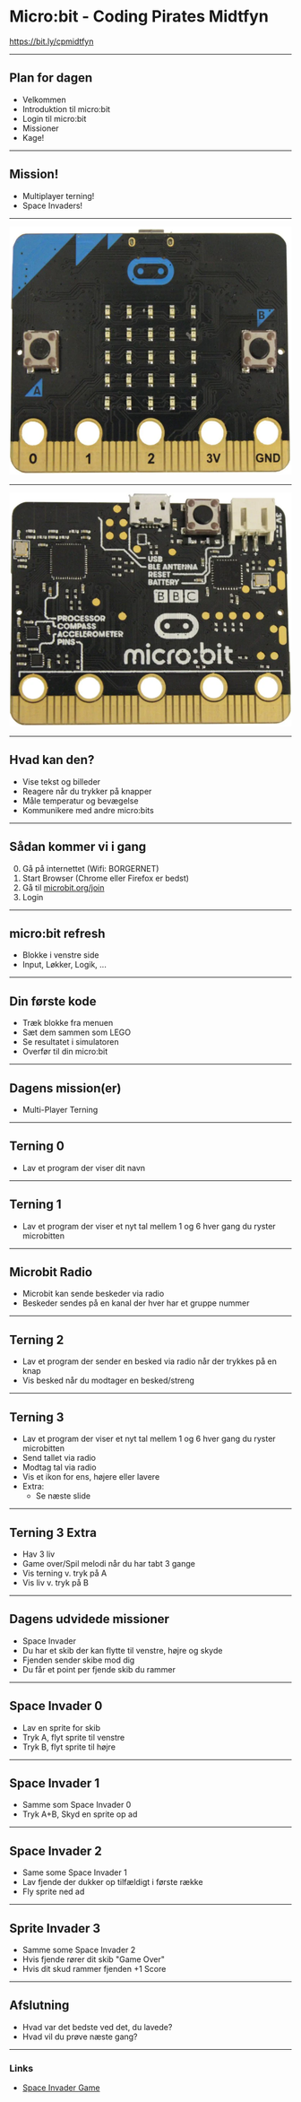 # Micro:bit - Coding Pirates Midtfyn

https://bit.ly/cpmidtfyn

---

## Plan for dagen

- Velkommen
- Introduktion til micro:bit
- Login til micro:bit
- Missioner
- Kage!

---

## Mission!

- Multiplayer terning!
- Space Invaders!

---

![micro:bit front](images/microbitv1-front.png)

---

![micro:bit back](images/microbitv1-back.png)

---

## Hvad kan den?

- Vise tekst og billeder
- Reagere når du trykker på knapper
- Måle temperatur og bevægelse
- Kommunikere med andre micro:bits

---

## Sådan kommer vi i gang

0. Gå på internettet (Wifi: BORGERNET)
1. Start Browser (Chrome eller Firefox er bedst)
2. Gå til [microbit.org/join](https://microbit.org/join)
3. Login 

---

## micro:bit refresh

- Blokke i venstre side
- Input, Løkker, Logik, ...

---

## Din første kode

- Træk blokke fra menuen
- Sæt dem sammen som LEGO
- Se resultatet i simulatoren
- Overfør til din micro:bit

---

## Dagens mission(er)

- Multi-Player Terning

---

## Terning 0

- Lav et program der viser dit navn

---

## Terning 1

- Lav et program der viser et nyt tal mellem 1 og 6 hver gang du ryster microbitten

---

## Microbit Radio

- Microbit kan sende beskeder via radio
- Beskeder sendes på en kanal der hver har et gruppe nummer

---

## Terning 2

- Lav et program der sender en besked via radio når der trykkes på en knap
- Vis besked når du modtager en besked/streng

---

## Terning 3

- Lav et program der viser et nyt tal mellem 1 og 6 hver gang du ryster microbitten
- Send tallet via radio
- Modtag tal via radio
- Vis et ikon for ens, højere eller lavere
- Extra:
   - Se næste slide

---

## Terning 3 Extra

- Hav 3 liv
- Game over/Spil melodi når du har tabt 3 gange
- Vis terning v. tryk på A
- Vis liv v. tryk på B

---
 
## Dagens udvidede missioner

- Space Invader
- Du har et skib der kan flytte til venstre, højre og skyde
- Fjenden sender skibe mod dig
- Du får et point per fjende skib du rammer

---

## Space Invader 0

- Lav en sprite for skib 
- Tryk A, flyt sprite til venstre
- Tryk B, flyt sprite til højre

---

## Space Invader 1

- Samme som Space Invader 0
- Tryk A+B, Skyd en sprite op ad

---

## Space Invader 2

- Same some Space Invader 1
- Lav fjende der dukker op tilfældigt i første række
- Fly sprite ned ad 

---

## Sprite Invader 3

- Samme some Space Invader 2
- Hvis fjende rører dit skib "Game Over"
- Hvis dit skud rammer fjenden +1 Score

---

## Afslutning

- Hvad var det bedste ved det, du lavede?
- Hvad vil du prøve næste gang?

---

### Links

- [Space Invader Game](https://www.youtube.com/watch?v=ImPEoy-d_3w)
